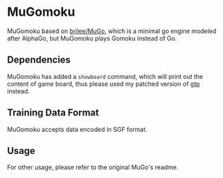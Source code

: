 # MuGomoku
MuGomoku based on [brilee/MuGo](https://github.com/brilee/MuGo), which is a minimal go engine modeled after AlphaGo, but MuGomoku plays Gomoku instead of Go.

## Dependencies
MuGomoku has added a `showboard` command, which will print out the content of game board, thus please used my patched version of [gtp](https://github.com/brilee/MuGo) instead.

## Training Data Format
MuGomoku accepts data encoded in SGF format.

## Usage
For other usage, please refer to the original MuGo's readme.
